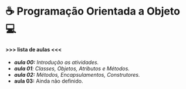 # :coffee: Programação Orientada a Objeto :computer:

#### >>> lista de aulas <<<

- _**aula 00:** Introdução as atividades._
- _**aula 01**: Classes, Objetos, Atributos e Métodos._
- _**aula 02:** Métodos, Encapsulamentos, Construtores._
- **aula 03:**  Ainda não definido.
